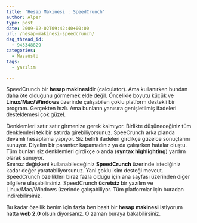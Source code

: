 ```yaml
---
title: 'Hesap Makinesi : SpeedCrunch'
author: Alper
type: post
date: 2009-02-02T09:42:40+00:00
url: /hesap-makinesi-speedcrunch/
dsq_thread_id:
  - 943348829
categories:
  - Masaüstü
tags:
  - yazılım

---
```

SpeedCrunch bir **hesap makinesi**dir (calculator). Ama kullanırken bundan daha öte olduğunu görmemek elde değil. Öncelikle boyutu küçük ve **Linux/Mac/Windows** üzerinde çalışabilen çoklu platform destekli bir program. Gerçekten hızlı. Ama bunların yanısıra genişletilmiş ifadeleri desteklemesi çok güzel. <!--more-->

Denklemleri satır satır girmenize gerek kalmıyor. Birlikte düşüneceğiniz tüm denklemleri tek bir satırda girebiliyorsunuz. SpeeCrunch arka planda devamlı hesaplama yapıyor. Siz belirli ifadeleri girdikçe güzelce sonuçlarını sunuyor. Diyelim bir parantez kapamadınız ya da çalışırken hatalar oluştu. Tüm bunları siz denklemleri girdikçe o anda (**syntax highlighting**) yardım olarak sunuyor.  
Sınırsız değişkeni kullanabileceğiniz **SpeedCrunch** üzerinde istediğiniz kadar değer yaratabiliyorsunuz. Yani çoklu isim desteği mevcut. SpeedCrunch özellikleri biraz fazla olduğu için ana sayfası üzerinden diğer bilgilere ulaşabilirsiniz. SpeedCrunch **ücretsiz** bir yazılım ve Linux/Mac/Windows üzerinde çalışabiliyor. Tüm platformlar için buradan indirebilirsiniz. 

Bu kadar özellik benim için fazla ben basit bir **hesap makinesi** istiyorum hatta **web 2.0** olsun diyorsanız. O zaman buraya bakabilirsiniz.